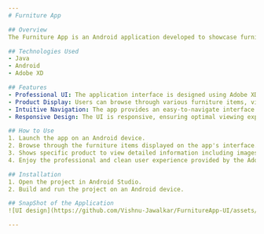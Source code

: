 ```yaml
---
# Furniture App

## Overview
The Furniture App is an Android application developed to showcase furniture products with a professional and clean user interface. The application interface was designed using Adobe XD, providing users with an aesthetically pleasing experience while browsing furniture items. Users can view product details such as images, descriptions, and prices through the intuitive UI.

## Technologies Used
- Java
- Android
- Adobe XD

## Features
- Professional UI: The application interface is designed using Adobe XD, ensuring a visually appealing and clean design for showcasing furniture products.
- Product Display: Users can browse through various furniture items, viewing images, and prices.
- Intuitive Navigation: The app provides an easy-to-navigate interface for seamless browsing of furniture products.
- Responsive Design: The UI is responsive, ensuring optimal viewing experience across different Android devices.

## How to Use
1. Launch the app on an Android device.
2. Browse through the furniture items displayed on the app's interface.
3. Shows specific product to view detailed information including images and price.
4. Enjoy the professional and clean user experience provided by the Adobe XD designed interface.

## Installation
1. Open the project in Android Studio.
2. Build and run the project on an Android device.

## SnapShot of the Application
![UI design](https://github.com/Vishnu-Jawalkar/FurnitureApp-UI/assets/127928260/8c7c57bf-99a6-4939-aae2-d4a651bb40f1)

---
```

